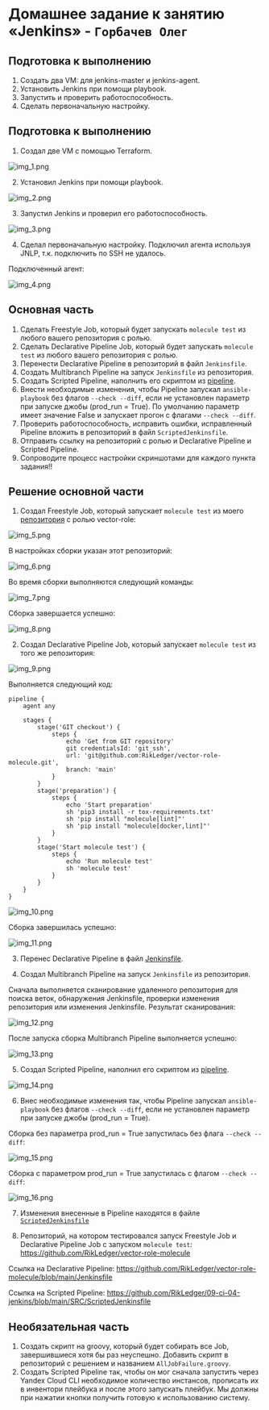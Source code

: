 # Домашнее задание к занятию «Jenkins» - `Горбачев Олег`

## Подготовка к выполнению

1. Создать два VM: для jenkins-master и jenkins-agent.
2. Установить Jenkins при помощи playbook.
3. Запустить и проверить работоспособность.
4. Сделать первоначальную настройку.

## Подготовка к выполнению

1. Создал две VM с помощью Terraform.

![img_1.png](IMG/img_1.png)

2. Установил Jenkins при помощи playbook.

![img_2.png](IMG/img_2.png)

3. Запустил Jenkins и проверил его работоспособность.

![img_3.png](IMG/img_3.png)

4. Сделал первоначальную настройку. Подключил агента используя JNLP, т.к. подключить по SSH не удалось.

Подключенный агент:

![img_4.png](IMG/img_4.png)

## Основная часть

1. Сделать Freestyle Job, который будет запускать `molecule test` из любого вашего репозитория с ролью.
2. Сделать Declarative Pipeline Job, который будет запускать `molecule test` из любого вашего репозитория с ролью.
3. Перенести Declarative Pipeline в репозиторий в файл `Jenkinsfile`.
4. Создать Multibranch Pipeline на запуск `Jenkinsfile` из репозитория.
5. Создать Scripted Pipeline, наполнить его скриптом из [pipeline](https://github.com/netology-code/mnt-homeworks/tree/MNT-video/09-ci-04-jenkins/pipeline).
6. Внести необходимые изменения, чтобы Pipeline запускал `ansible-playbook` без флагов `--check --diff`, если не установлен параметр при запуске джобы (prod_run = True). По умолчанию параметр имеет значение False и запускает прогон с флагами `--check --diff`.
7. Проверить работоспособность, исправить ошибки, исправленный Pipeline вложить в репозиторий в файл `ScriptedJenkinsfile`.
8. Отправить ссылку на репозиторий с ролью и Declarative Pipeline и Scripted Pipeline.
9. Сопроводите процесс настройки скриншотами для каждого пункта задания!!

## Решение основной части

1. Создал Freestyle Job, который запускает `molecule test` из моего [репозитория](https://github.com/RikLedger/vector-role-molecule) с ролью vector-role:

![img_5.png](IMG/img_5.png)

В настройках сборки указан этот репозиторий:

![img_6.png](IMG/img_6.png)

Во время сборки выполняются следующий команды:

![img_7.png](IMG/img_7.png)

Сборка завершается успешно:

![img_8.png](IMG/img_8.png)

2. Создал Declarative Pipeline Job, который запускает `molecule test` из того же репозитория:

![img_9.png](IMG/img_9.png)

Выполняется следующий код:

```text
pipeline {
    agent any

    stages {
        stage('GIT checkout') {
            steps {
                echo 'Get from GIT repository'
                git credentialsId: 'git_ssh', 
                url: 'git@github.com:RikLedger/vector-role-molecule.git',
                branch: 'main'
            }
        }
        stage('preparation') {
            steps {
                echo 'Start preparation'
                sh 'pip3 install -r tox-requirements.txt'
                sh 'pip install "molecule[lint]"'
                sh 'pip install "molecule[docker,lint]"'
            }
        }
        stage('Start molecule test') {
            steps {
                echo 'Run molecule test'
                sh 'molecule test'
            }
        }
    }
}
```

![img_10.png](IMG/img_10.png)

Сборка завершилась успешно:

![img_11.png](IMG/img_11.png)

3. Перенес Declarative Pipeline в файл [Jenkinsfile](https://github.com/RikLedger/vector-role-molecule/blob/main/Jenkinsfile).

4. Создал Multibranch Pipeline на запуск `Jenkinsfile` из репозитория.

Сначала выполняется сканирование удаленного репозитория для поиска веток, обнаружения Jenkinsfile, проверки изменения репозитория или изменения Jenkinsfile. Результат сканирования:

![img_12.png](IMG/img_12.png)

После запуска сборка Multibranch Pipeline выполняется успешно:

![img_13.png](IMG/img_13.png)

5. Создал Scripted Pipeline, наполнил его скриптом из [pipeline](https://github.com/netology-code/mnt-homeworks/blob/MNT-video/09-ci-04-jenkins/pipeline).

![img_14.png](IMG/img_14.png)

6. Внес необходимые изменения так, чтобы Pipeline запускал `ansible-playbook` без флагов `--check --diff`, если не установлен параметр при запуске джобы (prod_run = True).

Сборка без параметра prod_run = True запустилась без флага `--check --diff`:

![img_15.png](IMG/img_15.png)

Сборка с параметром prod_run = True запустилась с флагом `--check --diff`:

![img_16.png](IMG/img_16.png)

7. Изменения внесенные в Pipeline находятся в файле [`ScriptedJenkinsfile`](https://github.com/RikLedger/09-ci-04-jenkins/blob/main/SRC/ScriptedJenkinsfile)

8. Репозиторий, на котором тестировался запуск Freestyle Job и Declarative Pipeline Job с запуском `molecule test`: https://github.com/RikLedger/vector-role-molecule

Ссылка на Declarative Pipeline: https://github.com/RikLedger/vector-role-molecule/blob/main/Jenkinsfile

Ссылка на Scripted Pipeline: https://github.com/RikLedger/09-ci-04-jenkins/blob/main/SRC/ScriptedJenkinsfile


## Необязательная часть

1. Создать скрипт на groovy, который будет собирать все Job, завершившиеся хотя бы раз неуспешно. Добавить скрипт в репозиторий с решением и названием `AllJobFailure.groovy`.
2. Создать Scripted Pipeline так, чтобы он мог сначала запустить через Yandex Cloud CLI необходимое количество инстансов, прописать их в инвентори плейбука и после этого запускать плейбук. Мы должны при нажатии кнопки получить готовую к использованию систему.

